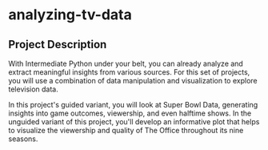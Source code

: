 # analyzing-tv-data

## Project Description

With Intermediate Python under your belt, you can already analyze and extract meaningful insights from various sources. For this set of projects, you will use a combination of data manipulation and visualization to explore television data.

In this project's guided variant, you will look at Super Bowl Data, generating insights into game outcomes, viewership, and even halftime shows. In the unguided variant of this project, you'll develop an informative plot that helps to visualize the viewership and quality of The Office throughout its nine seasons.
